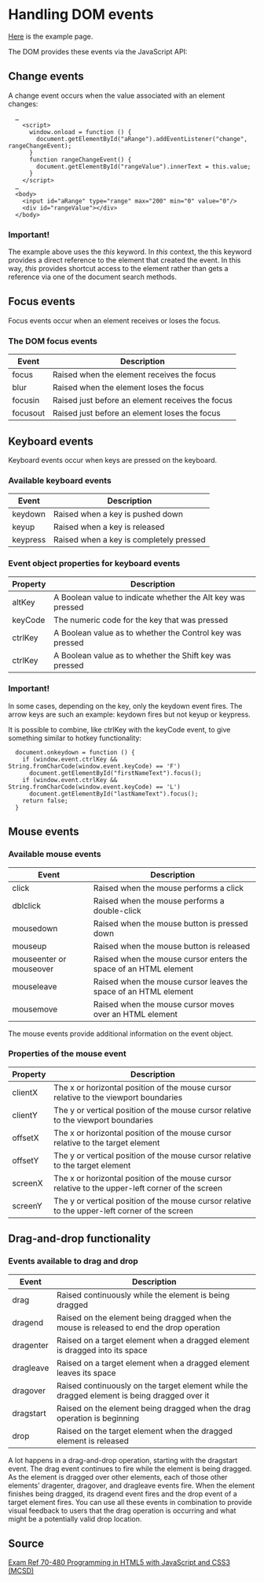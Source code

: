 # Handling DOM events

[Here](examples/handle-dom-events.html) is the example page.

The DOM provides these events via the JavaScript API:

## Change events

A change event occurs when the value associated with an element changes:

```
  …
    <script>
      window.onload = function () {
        document.getElementById("aRange").addEventListener("change", rangeChangeEvent);
      }
      function rangeChangeEvent() {
        document.getElementById("rangeValue").innerText = this.value;
      }
    </script>
  …
  <body>
    <input id="aRange" type="range" max="200" min="0" value="0"/>
    <div id="rangeValue"></div>
  </body>
```

### Important!

The example above uses the *this* keyword. In *this* context, the this keyword provides a direct reference to the element that created the event. In this way, *this* provides shortcut access to the element rather than gets a reference via one of the document search methods.

## Focus events

Focus events occur when an element receives or loses the focus.

### The DOM focus events

| Event    | Description                                      |
|----------|--------------------------------------------------|
| focus    | Raised when the element receives the focus       |
| blur     | Raised when the element loses the focus          |
| focusin  | Raised just before an element receives the focus |
| focusout | Raised just before an element loses the focus    |

## Keyboard events

Keyboard events occur when keys are pressed on the keyboard.

### Available keyboard events

| Event    | Description                             |
|----------|-----------------------------------------|
| keydown  | Raised when a key is pushed down        |
| keyup    | Raised when a key is released           |
| keypress | Raised when a key is completely pressed |

### Event object properties for keyboard events

| Property | Description                                                 |
|----------|-------------------------------------------------------------|
| altKey   | A Boolean value to indicate whether the Alt key was pressed |
| keyCode  | The numeric code for the key that was pressed               |
| ctrlKey  | A Boolean value as to whether the Control key was pressed   |
| ctrlKey  | A Boolean value as to whether the Shift key was pressed     |

### Important!

In some cases, depending on the key, only the keydown event fires. The arrow keys are such an example: keydown fires but not keyup or keypress.

It is possible to combine, like ctrlKey with the keyCode event, to give something similar to hotkey functionality:

```
  document.onkeydown = function () {
    if (window.event.ctrlKey && String.fromCharCode(window.event.keyCode) == 'F')
      document.getElementById("firstNameText").focus();
    if (window.event.ctrlKey && String.fromCharCode(window.event.keyCode) == 'L')
      document.getElementById("lastNameText").focus();
    return false;
  }
```

## Mouse events

### Available mouse events

| Event                   | Description                                                      |
|-------------------------|------------------------------------------------------------------|
| click                   | Raised when the mouse performs a click                           |
| dblclick                | Raised when the mouse performs a double-click                    |
| mousedown               | Raised when the mouse button is pressed down                     |
| mouseup                 | Raised when the mouse button is released                         |
| mouseenter or mouseover | Raised when the mouse cursor enters the space of an HTML element |
| mouseleave              | Raised when the mouse cursor leaves the space of an HTML element |
| mousemove               | Raised when the mouse cursor moves over an HTML element          |

The mouse events provide additional information on the event object.

### Properties of the mouse event

| Property | Description                                                                                      |
|----------|--------------------------------------------------------------------------------------------------|
| clientX  | The x or horizontal position of the mouse cursor relative to the viewport boundaries             |
| clientY  | The y or vertical position of the mouse cursor relative to the viewport boundaries               |
| offsetX  | The x or horizontal position of the mouse cursor relative to the target element                  |
| offsetY  | The y or vertical position of the mouse cursor relative to the target element                    |
| screenX  | The x or horizontal position of the mouse cursor relative to the upper-left corner of the screen |
| screenY  | The y or vertical position of the mouse cursor relative to the upper-left corner of the screen   |

## Drag-and-drop functionality

### Events available to drag and drop

| Event     | Description                                                                                  |
|-----------|----------------------------------------------------------------------------------------------|
| drag      | Raised continuously while the element is being dragged                                       |
| dragend   | Raised on the element being dragged when the mouse is released to end the drop operation     |
| dragenter | Raised on a target element when a dragged element is dragged into its space                  |
| dragleave | Raised on a target element when a dragged element leaves its space                           |
| dragover  | Raised continuously on the target element while the dragged element is being dragged over it |
| dragstart | Raised on the element being dragged when the drag operation is beginning                     |
| drop      | Raised on the target element when the dragged element is released                            |

A lot happens in a drag-and-drop operation, starting with the dragstart event. The drag event continues to fire while the element is being dragged. As the element is dragged over other elements, each of those other elements’ dragenter, dragover, and dragleave events fire. When the element finishes being dragged, its dragend event fires and the drop event of a target element fires. You can use all these events in combination to provide visual feedback to users that the drag operation is occurring and what might be a potentially valid drop location.



## Source

[Exam Ref 70-480 Programming in HTML5 with JavaScript and CSS3 (MCSD)](https://www.microsoft.com/en-us/p/exam-ref-70-480-programming-in-html5-with-javascript-and-css3-mcsd/fgqpf3h0qll7?activetab=pivot%3aoverviewtab)

